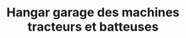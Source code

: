 ---
title: "Hangar garage des machines tracteurs et batteuses"
url: /korodou/hangar-garage-des-machines-tracteurs-et-batteuses/
shop: Autowerkstatt
---
